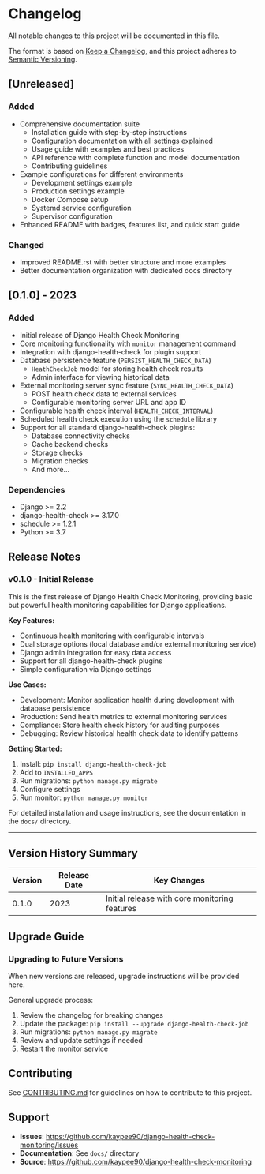 # Changelog

All notable changes to this project will be documented in this file.

The format is based on [Keep a Changelog](https://keepachangelog.com/en/1.0.0/),
and this project adheres to [Semantic Versioning](https://semver.org/spec/v2.0.0.html).

## [Unreleased]

### Added
- Comprehensive documentation suite
  - Installation guide with step-by-step instructions
  - Configuration documentation with all settings explained
  - Usage guide with examples and best practices
  - API reference with complete function and model documentation
  - Contributing guidelines
- Example configurations for different environments
  - Development settings example
  - Production settings example
  - Docker Compose setup
  - Systemd service configuration
  - Supervisor configuration
- Enhanced README with badges, features list, and quick start guide

### Changed
- Improved README.rst with better structure and more examples
- Better documentation organization with dedicated docs directory

## [0.1.0] - 2023

### Added
- Initial release of Django Health Check Monitoring
- Core monitoring functionality with `monitor` management command
- Integration with django-health-check for plugin support
- Database persistence feature (`PERSIST_HEALTH_CHECK_DATA`)
  - `HeathCheckJob` model for storing health check results
  - Admin interface for viewing historical data
- External monitoring server sync feature (`SYNC_HEALTH_CHECK_DATA`)
  - POST health check data to external services
  - Configurable monitoring server URL and app ID
- Configurable health check interval (`HEALTH_CHECK_INTERVAL`)
- Scheduled health check execution using the `schedule` library
- Support for all standard django-health-check plugins:
  - Database connectivity checks
  - Cache backend checks
  - Storage checks
  - Migration checks
  - And more...

### Dependencies
- Django >= 2.2
- django-health-check >= 3.17.0
- schedule >= 1.2.1
- Python >= 3.7

## Release Notes

### v0.1.0 - Initial Release

This is the first release of Django Health Check Monitoring, providing basic but powerful health monitoring capabilities for Django applications.

**Key Features:**
- Continuous health monitoring with configurable intervals
- Dual storage options (local database and/or external monitoring service)
- Django admin integration for easy data access
- Support for all django-health-check plugins
- Simple configuration via Django settings

**Use Cases:**
- Development: Monitor application health during development with database persistence
- Production: Send health metrics to external monitoring services
- Compliance: Store health check history for auditing purposes
- Debugging: Review historical health check data to identify patterns

**Getting Started:**
1. Install: `pip install django-health-check-job`
2. Add to `INSTALLED_APPS`
3. Run migrations: `python manage.py migrate`
4. Configure settings
5. Run monitor: `python manage.py monitor`

For detailed installation and usage instructions, see the documentation in the `docs/` directory.

---

## Version History Summary

| Version | Release Date | Key Changes |
|---------|--------------|-------------|
| 0.1.0   | 2023         | Initial release with core monitoring features |

## Upgrade Guide

### Upgrading to Future Versions

When new versions are released, upgrade instructions will be provided here.

General upgrade process:
1. Review the changelog for breaking changes
2. Update the package: `pip install --upgrade django-health-check-job`
3. Run migrations: `python manage.py migrate`
4. Review and update settings if needed
5. Restart the monitor service

## Contributing

See [CONTRIBUTING.md](CONTRIBUTING.md) for guidelines on how to contribute to this project.

## Support

- **Issues**: https://github.com/kaypee90/django-health-check-monitoring/issues
- **Documentation**: See `docs/` directory
- **Source**: https://github.com/kaypee90/django-health-check-monitoring
